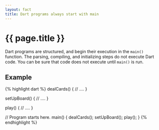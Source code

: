 ```yaml
---
layout: fact
title: Dart programs always start with main
---
```

# {{ page.title }}

Dart programs are structured, and begin their execution in the `main()`
function. The parsing, compiling, and initializing steps do not execute
Dart code. You can be sure that code does not execute until `main()` is run.

## Example

{% highlight dart %}
dealCards() {
  // ....
}

setUpBoard() {
  // ....
}

play() {
  // ....
}

// Program starts here.
main() {
  dealCards();
  setUpBoard();
  play();
}
{% endhighlight %}